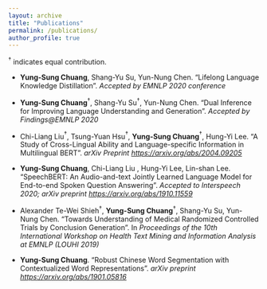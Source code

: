 ```yaml
---
layout: archive
title: "Publications"
permalink: /publications/
author_profile: true
---
```


$^\dagger$ indicates equal contribution.

- __Yung-Sung Chuang__, Shang-Yu Su, Yun-Nung Chen.
“Lifelong Language Knowledge Distillation”. 
_Accepted by EMNLP 2020 conference_

- __Yung-Sung Chuang__$^\dagger$, Shang-Yu Su$^\dagger$, Yun-Nung Chen.
“Dual Inference for Improving Language Understanding and Generation”. 
_Accepted by Findings@EMNLP 2020_

- Chi-Liang Liu$^\dagger$, Tsung-Yuan Hsu$^\dagger$, __Yung-Sung Chuang__$^\dagger$, Hung-Yi Lee. 
“A Study of Cross-Lingual Ability and Language-specific Information in Multilingual BERT”. 
_arXiv Preprint https://arxiv.org/abs/2004.09205_

- __Yung-Sung Chuang__, Chi-Liang Liu , Hung-Yi Lee, Lin-shan Lee. 
“SpeechBERT: An Audio-and-text Jointly Learned Language Model for End-to-end Spoken Question Answering”. 
_Accepted to Interspeech 2020; arXiv preprint https://arxiv.org/abs/1910.11559_

- Alexander Te-Wei Shieh$^\dagger$, __Yung-Sung Chuang__$^\dagger$, Shang-Yu Su, Yun-Nung Chen. 
“Towards Understanding of Medical Randomized Controlled Trials by Conclusion Generation”. 
In _Proceedings of the 10th International Workshop on Health Text Mining and Information Analysis at EMNLP (LOUHI 2019)_

- __Yung-Sung Chuang__. 
“Robust Chinese Word Segmentation with Contextualized Word Representations”.
_arXiv preprint https://arxiv.org/abs/1901.05816_

